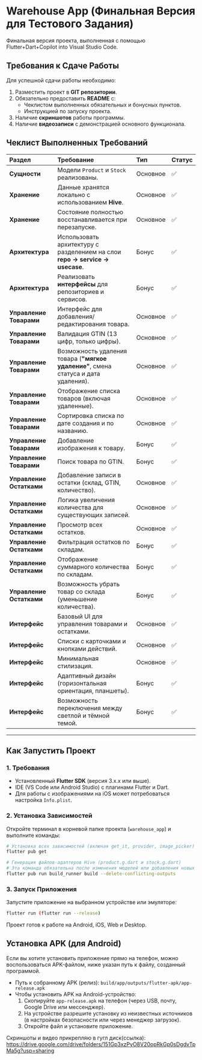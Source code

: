 # Warehouse App (Финальная Версия для Тестового Задания)

Финальная версия проекта, выполненная с помощью Flutter+Dart+Copilot into Visual Studio Code.

## Требования к Сдаче Работы

Для успешной сдачи работы необходимо:
1.  Разместить проект в **GIT репозитории**.
2.  Обязательно предоставить **README** с:
    *   Чеклистом выполненных обязательных и бонусных пунктов.
    *   Инструкцией по запуску проекта.
3.  Наличие **скриншотов** работы программы.
4.  Наличие **видеозаписи** с демонстрацией основного функционала.

## Чеклист Выполненных Требований

| Раздел | Требование | Тип | Статус |
| :--- | :--- | :--- | :--- |
| **Сущности** | Модели `Product` и `Stock` реализованы. | Основное | ✅ |
| **Хранение** | Данные хранятся локально с использованием **Hive**. | Основное | ✅ |
| **Хранение** | Состояние полностью восстанавливается при перезапуске. | Основное | ✅ |
| **Архитектура** | Использовать архитектуру с разделением на слои **repo → service → usecase**. | Бонус | ✅ |
| **Архитектура** | Реализовать **интерфейсы** для репозиториев и сервисов. | Бонус | ✅ |
| **Управление Товарами** | Интерфейс для добавления/редактирования товара. | Основное | ✅ |
| **Управление Товарами** | Валидация GTIN (13 цифр, только цифры). | Основное | ✅ |
| **Управление Товарами** | Возможность удаления товара (**"мягкое удаление"**, смена статуса и дата удаления). | Основное | ✅ |
| **Управление Товарами** | Отображение списка товаров (включая удаленные). | Основное | ✅ |
| **Управление Товарами** | Сортировка списка по дате создания и по названию. | Основное | ✅ |
| **Управление Товарами** | Добавление изображения к товару. | Бонус | ✅ |
| **Управление Товарами** | Поиск товара по GTIN. | Бонус | ✅ |
| **Управление Остатками** | Добавление записи в остатки (склад, GTIN, количество). | Основное | ✅ |
| **Управление Остатками** | Логика увеличения количества для существующих записей. | Основное | ✅ |
| **Управление Остатками** | Просмотр всех остатков. | Основное | ✅ |
| **Управление Остатками** | Фильтрация остатков по складам. | Бонус | ✅ |
| **Управление Остатками** | Отображение суммарного количества по складам. | Бонус | ✅ |
| **Управление Остатками** | Возможность убрать товар со склада (уменьшение количества). | Бонус | ✅ |
| **Интерфейс** | Базовый UI для управления товарами и остатками. | Основное | ✅ |
| **Интерфейс** | Списки с карточками и кнопками действий. | Основное | ✅ |
| **Интерфейс** | Минимальная стилизация. | Основное | ✅ |
| **Интерфейс** | Адаптивный дизайн (горизонтальная ориентация, планшеты). | Бонус | ✅ |
| **Интерфейс** | Возможность переключения между светлой и тёмной темой. | Бонус | ✅ |

---

## Как Запустить Проект

### 1. Требования

*   Установленный **Flutter SDK** (версия 3.x.x или выше).
*   IDE (VS Code или Android Studio) с плагинами Flutter и Dart.
*   Для работы с изображениями на iOS может потребоваться настройка `Info.plist`.

### 2. Установка Зависимостей

Откройте терминал в корневой папке проекта (`warehouse_app`) и выполните команды:

```bash
# Установка всех зависимостей (включая get_it, provider, image_picker)
flutter pub get

# Генерация файлов-адаптеров Hive (product.g.dart и stock.g.dart)
# Эта команда обязательна после изменения моделей или добавления новых
flutter pub run build_runner build --delete-conflicting-outputs
```

### 3. Запуск Приложения

Запустите приложение на выбранном устройстве или эмуляторе:

```bash
flutter run (flutter run --release)
```

Проект готов к работе на Android, iOS, Web и Desktop.

## Установка APK (для Android)

Если вы хотите установить приложение прямо на телефон, можно воспользоваться APK-файлом,  ниже указан путь к файлу, созданный программой.

- Путь к собранному APK (релиз): `build/app/outputs/flutter-apk/app-release.apk`
- Чтобы установить APK на Android-устройство:
    1. Скопируйте `app-release.apk` на телефон (через USB, почту, Google Drive или мессенджер).
    2. На устройстве разрешите установку из неизвестных источников (в настройках безопасности или через менеджер загрузок).
    3. Откройте файл и установите приложение.


Скриншоты и видео прикрепляю в гугл диск(ссылка):
https://drive.google.com/drive/folders/151Gp3xzPyO8V20opRkGp0sDgdvTpMa5g?usp=sharing
